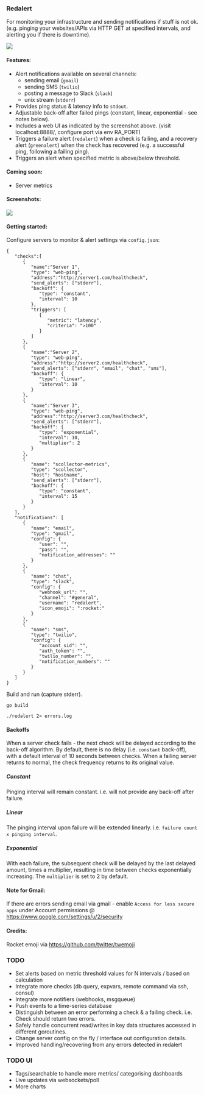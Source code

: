 ### Redalert

For monitoring your infrastructure and sending notifications if stuff is not ok.
(e.g. pinging your websites/APIs via HTTP GET at specified intervals, and alerting you if there is downtime).

![](https://cloud.githubusercontent.com/assets/1314353/7707829/7e18fe10-fe84-11e4-9762-322544d1142b.png)

#### Features:
* Alert notifications available on several channels:
  * sending email (`gmail`)
  * sending SMS (`twilio`)
  * posting a message to Slack (`slack`)
  * unix stream (`stderr`)
* Provides ping status & latency info to `stdout`.
* Adjustable back-off after failed pings (constant, linear, exponential - see notes below).
* Includes a web UI as indicated by the screenshot above. (visit localhost:8888/, configure port via env RA_PORT)
* Triggers a failure alert (`redalert`) when a check is failing, and a recovery alert (`greenalert`) when the check has recovered (e.g. a successful ping, following a failing ping).
* Triggers an alert when specified metric is above/below threshold.

#### Coming soon:
* Server metrics

#### Screenshots:
![](https://cloud.githubusercontent.com/assets/1314353/5157264/edb21476-733a-11e4-8452-4b96b443f7ee.jpg)

#### Getting started:
Configure servers to monitor & alert settings via `config.json`:
```
{  
   "checks":[  
      {  
         "name":"Server 1",
         "type": "web-ping",
         "address":"http://server1.com/healthcheck",
         "send_alerts": ["stderr"],
         "backoff": {
            "type": "constant",
            "interval": 10
         },
         "triggers": [
            {
               "metric": "latency",
               "criteria": ">100"
            }
         ]
      },
      {  
         "name":"Server 2",
         "type": "web-ping",
         "address":"http://server2.com/healthcheck",
         "send_alerts": ["stderr", "email", "chat", "sms"],
         "backoff": {
            "type": "linear",
            "interval": 10
         }
      },
      {  
         "name":"Server 3",
         "type": "web-ping",
         "address":"http://server3.com/healthcheck",
         "send_alerts": ["stderr"],
         "backoff": {
            "type": "exponential",
            "interval": 10,
            "multiplier": 2
         }
      },
      {
         "name": "scollector-metrics",
         "type": "scollector",
         "host": "hostname",
         "send_alerts": ["stderr"],
         "backoff": {
            "type": "constant",
            "interval": 15
         }
      }
   ],
   "notifications": [
      {
         "name": "email",
         "type": "gmail",
         "config": {
            "user": "",
            "pass": "",
            "notification_addresses": ""      
         }
      },
      {
         "name": "chat",
         "type": "slack",
         "config": {
            "webhook_url": "",
            "channel": "#general",
            "username": "redalert",
            "icon_emoji": ":rocket:"  
         }
      },
      {
         "name": "sms",
         "type": "twilio",
         "config": {
            "account_sid": "",
            "auth_token": "",
            "twilio_number": "",
            "notification_numbers": ""    
         }
      }
   ]
}
```

Build and run (capture stderr).
```
go build

./redalert 2> errors.log
```


#### Backoffs
When a server check fails - the next check will be delayed according to the back-off algorithm. By default, there is no delay (i.e. `constant` back-off), with a default interval of 10 seconds between checks. When a failing server returns to normal, the check frequency returns to its original value.

##### Constant
Pinging interval will remain constant. i.e. will not provide any back-off after failure. 

##### Linear
The pinging interval upon failure will be extended linearly. i.e. `failure count x pinging interval`.

##### Exponential
With each failure, the subsequent check will be delayed by the last delayed amount, times a multiplier, resulting in time between checks exponentially increasing. The `multiplier` is set to 2 by default.

#### Note for Gmail:
If there are errors sending email via gmail - enable `Access for less secure apps` under Account permissions @ https://www.google.com/settings/u/2/security

#### Credits:
Rocket emoji via https://github.com/twitter/twemoji

### TODO
* Set alerts based on metric threshold values for N intervals / based on calculation
* Integrate more checks (db query, expvars, remote command via ssh, consul)
* Integrate more notifiers (webhooks, msgqueue)
* Push events to a time-series database
* Distinguish between an error performing a check & a failing check. i.e. Check should return two errors.
* Safely handle concurrent read/writes in key data structures accessed in different goroutines.
* Change server config on the fly / interface out configuration details.
* Improved handling/recovering from any errors detected in redalert

### TODO UI
* Tags/searchable to handle more metrics/ categorising dashboards
* Live updates via websockets/poll
* More charts
